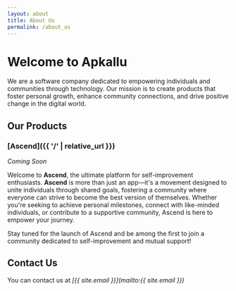 ```yaml
---
layout: about
title: About Us
permalink: /about_us
---
```


# Welcome to Apkallu

We are a software company dedicated to empowering individuals and communities through technology. Our mission is to create products that foster personal growth, enhance community connections, and drive positive change in the digital world.

## Our Products

### [Ascend]({{ '/' | relative_url }})
*Coming Soon*

Welcome to **Ascend**, the ultimate platform for self-improvement enthusiasts. **Ascend** is more than just an app—it's a movement designed to unite individuals through shared goals, fostering a community where everyone can strive to become the best version of themselves. Whether you're seeking to achieve personal milestones, connect with like-minded individuals, or contribute to a supportive community, Ascend is here to empower your journey.

Stay tuned for the launch of Ascend and be among the first to join a community dedicated to self-improvement and mutual support!

## Contact Us

You can contact us at _[{{ site.email }}](mailto:{{ site.email }})_
